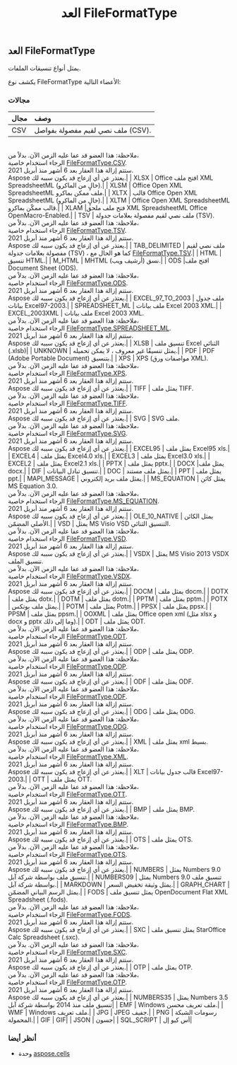 ﻿---
title: العد FileFormatType
second_title: Aspose.Cells for Python via .NET API المراجع
description:
type: docs
weight: 2040
url: /ar/python-net/aspose.cells/fileformattype/
is_root: false
---
##  العد FileFormatType
يمثل أنواع تنسيقات الملفات.



يكشف نوع FileFormatType الأعضاء التالية:

###  مجالات
| مجال| وصف|
| :- | :- |
| CSV | ملف نصي لقيم مفصولة بفواصل (CSV).<br/>ملاحظة: هذا العضو قد عفا عليه الزمن الآن. بدلاً من،<br/>الرجاء استخدام خاصية [FileFormatType.CSV](/cells/ar/python-net/aspose.cells/fileformattype#CSV).<br/> ستتم إزالة هذا العقار بعد 6 أشهر منذ أبريل 2021.<br/> Aspose يعتذر عن أي إزعاج قد يكون سببه لك.|
| XLSX | Office افتح ملف XML SpreadsheetML (خالٍ من الماكرو).|
| XLSM | Office Open XML SpreadsheetML ملف ممكن بماكرو.|
| XLTX | قالب Office Open XML SpreadsheetML (خالٍ من الماكرو).|
| XLTM | Office Open XML SpreadsheetML قالب ممكّن بماكرو.|
| XLAM |فتح ملف ملحق XML SpreadsheetML Office OpenMacro-Enabled.|
| TSV | ملف نصي لقيم مفصولة بعلامات جدولة (TSV).<br/>ملاحظة: هذا العضو قد عفا عليه الزمن الآن. بدلاً من،<br/>الرجاء استخدام خاصية [FileFormatType.TSV](/cells/ar/python-net/aspose.cells/fileformattype#TSV).<br/> ستتم إزالة هذا العقار بعد 6 أشهر منذ أبريل 2021.<br/> Aspose يعتذر عن أي إزعاج قد يكون سببه لك.|
| TAB_DELIMITED | ملف نصي لقيم مفصولة بعلامات جدولة (TSV) ، كما هو الحال مع [FileFormatType.TSV](/cells/ar/python-net/aspose.cells/fileformattype#TSV).|
| HTML | تنسيق HTML.|
| M_HTML | MHTML (أرشيف ويب) نسق.|
| ODS |افتح ملف Document Sheet (ODS).<br/>ملاحظة: هذا العضو قد عفا عليه الزمن الآن. بدلاً من،<br/>الرجاء استخدام خاصية [FileFormatType.ODS](/cells/ar/python-net/aspose.cells/fileformattype#ODS).<br/> ستتم إزالة هذا العقار بعد 6 أشهر منذ أبريل 2021.<br/> Aspose يعتذر عن أي إزعاج قد يكون سببه لك.|
| EXCEL_97_TO_2003 | ملف جدول بيانات Excel97-2003.|
| SPREADSHEET_ML | ملف بيانات Excel 2003 XML.|
| EXCEL_2003XML | ملف بيانات Excel 2003 XML.<br/>ملاحظة: هذا العضو قد عفا عليه الزمن الآن. بدلاً من،<br/>الرجاء استخدام خاصية [FileFormatType.SPREADSHEET_ML](/cells/ar/python-net/aspose.cells/fileformattype#SPREADSHEET_ML).<br/> ستتم إزالة هذا العقار بعد 6 أشهر منذ أبريل 2021.<br/> Aspose يعتذر عن أي إزعاج قد يكون سببه لك.|
| XLSB | تنسيق ملف Excel الثنائي (.xlsb)|
| UNKNOWN | يمثل تنسيقًا غير معروف ، لا يمكن تحميله.|
| PDF | PDF (Adobe Portable Document) بتنسيق.|
| XPS | XPS (مواصفات ورق XML).<br/>ملاحظة: هذا العضو قد عفا عليه الزمن الآن. بدلاً من،<br/>الرجاء استخدام خاصية [FileFormatType.XPS](/cells/ar/python-net/aspose.cells/fileformattype#XPS).<br/> ستتم إزالة هذا العقار بعد 6 أشهر منذ أبريل 2021.<br/> Aspose يعتذر عن أي إزعاج قد يكون سببه لك.|
| TIFF | يمثل ملف TIFF.<br/>ملاحظة: هذا العضو قد عفا عليه الزمن الآن. بدلاً من،<br/>الرجاء استخدام خاصية [FileFormatType.TIFF](/cells/ar/python-net/aspose.cells/fileformattype#TIFF).<br/> ستتم إزالة هذا العقار بعد 6 أشهر منذ أبريل 2021.<br/> Aspose يعتذر عن أي إزعاج قد يكون سببه لك.|
| SVG | SVG ملف.<br/>ملاحظة: هذا العضو قد عفا عليه الزمن الآن. بدلاً من،<br/>الرجاء استخدام خاصية [FileFormatType.SVG](/cells/ar/python-net/aspose.cells/fileformattype#SVG).<br/> ستتم إزالة هذا العقار بعد 6 أشهر منذ أبريل 2021.<br/> Aspose يعتذر عن أي إزعاج قد يكون سببه لك.|
| EXCEL95 | يمثل ملف Excel95 xls.|
| EXCEL4 | يمثل ملف Excel4.0 xls.|
| EXCEL3 | يمثل ملف Excel3.0 xls.|
| EXCEL2 | يمثل ملف Excel2.1 xls.|
| PPTX | يمثل ملف pptx.|
| DOCX |يمثل ملف docx.|
| DIF | تنسيق تبادل البيانات.|
| DOC | يمثل ملف مستند.|
| PPT | يمثل ملف ppt.|
| MAPI_MESSAGE | يمثل ملف بريد إلكتروني.|
| MS_EQUATION | يمثل كائن MS Equation 3.0.<br/>ملاحظة: هذا العضو قد عفا عليه الزمن الآن. بدلاً من،<br/>الرجاء استخدام خاصية [FileFormatType.MS_EQUATION](/cells/ar/python-net/aspose.cells/fileformattype#MS_EQUATION).<br/> ستتم إزالة هذا العقار بعد 6 أشهر منذ أبريل 2021.<br/> Aspose يعتذر عن أي إزعاج قد يكون سببه لك.|
| OLE_10_NATIVE | يمثل الكائن الأصلي المضمّن.|
| VSD | يمثل MS Visio VSD التنسيق الثنائي.<br/>ملاحظة: هذا العضو قد عفا عليه الزمن الآن. بدلاً من،<br/>الرجاء استخدام خاصية [FileFormatType.VSD](/cells/ar/python-net/aspose.cells/fileformattype#VSD).<br/> ستتم إزالة هذا العقار بعد 6 أشهر منذ أبريل 2021.<br/> Aspose يعتذر عن أي إزعاج قد يكون سببه لك.|
| VSDX | يمثل MS Visio 2013 VSDX تنسيق الملف.<br/>ملاحظة: هذا العضو قد عفا عليه الزمن الآن. بدلاً من،<br/>الرجاء استخدام خاصية [FileFormatType.VSDX](/cells/ar/python-net/aspose.cells/fileformattype#VSDX).<br/> ستتم إزالة هذا العقار بعد 6 أشهر منذ أبريل 2021.<br/> Aspose يعتذر عن أي إزعاج قد يكون سببه لك.|
| DOCM | يمثل ملف docm.|
| DOTX | يمثل ملف dotx.|
| DOTM | يمثل ملف dotm.|
| PPTM | يمثل ملف pptm.|
| POTX | يمثل ملف بوتكس.|
| POTM | يمثل ملف Potm.|
| PPSX | يمثل ملف ppsx.|
| PPSM | يمثل ملف ppsm.|
| OOXML | يمثل ملف Office open xml (مثل xlsx و docx و pptx وما إلى ذلك).|
| ODT | يمثل ملف ODT.<br/>ملاحظة: هذا العضو قد عفا عليه الزمن الآن. بدلاً من،<br/>الرجاء استخدام خاصية [FileFormatType.ODT](/cells/ar/python-net/aspose.cells/fileformattype#ODT).<br/> ستتم إزالة هذا العقار بعد 6 أشهر منذ أبريل 2021.<br/> Aspose يعتذر عن أي إزعاج قد يكون سببه لك.|
| ODP | يمثل ملف ODP.<br/>ملاحظة: هذا العضو قد عفا عليه الزمن الآن. بدلاً من،<br/>الرجاء استخدام خاصية [FileFormatType.ODP](/cells/ar/python-net/aspose.cells/fileformattype#ODP).<br/> ستتم إزالة هذا العقار بعد 6 أشهر منذ أبريل 2021.<br/> Aspose يعتذر عن أي إزعاج قد يكون سببه لك.|
| ODF | يمثل ملف ODF.<br/>ملاحظة: هذا العضو قد عفا عليه الزمن الآن. بدلاً من،<br/>الرجاء استخدام خاصية [FileFormatType.ODF](/cells/ar/python-net/aspose.cells/fileformattype#ODF).<br/> ستتم إزالة هذا العقار بعد 6 أشهر منذ أبريل 2021.<br/> Aspose يعتذر عن أي إزعاج قد يكون سببه لك.|
| ODG | يمثل ملف ODG.<br/>ملاحظة: هذا العضو قد عفا عليه الزمن الآن. بدلاً من،<br/>الرجاء استخدام خاصية [FileFormatType.ODG](/cells/ar/python-net/aspose.cells/fileformattype#ODG).<br/> ستتم إزالة هذا العقار بعد 6 أشهر منذ أبريل 2021.<br/> Aspose يعتذر عن أي إزعاج قد يكون سببه لك.|
| XML | يمثل ملف xml بسيط.<br/>ملاحظة: هذا العضو قد عفا عليه الزمن الآن. بدلاً من،<br/>الرجاء استخدام خاصية [FileFormatType.XML](/cells/ar/python-net/aspose.cells/fileformattype#XML).<br/> ستتم إزالة هذا العقار بعد 6 أشهر منذ أبريل 2021.<br/> Aspose يعتذر عن أي إزعاج قد يكون سببه لك.|
| XLT | قالب جدول بيانات Excel97-2003.|
| OTT | يمثل ملف OTT.<br/>ملاحظة: هذا العضو قد عفا عليه الزمن الآن. بدلاً من،<br/>الرجاء استخدام خاصية [FileFormatType.OTT](/cells/ar/python-net/aspose.cells/fileformattype#OTT).<br/> ستتم إزالة هذا العقار بعد 6 أشهر منذ أبريل 2021.<br/> Aspose يعتذر عن أي إزعاج قد يكون سببه لك.|
| BMP | يمثل ملف BMP.<br/>ملاحظة: هذا العضو قد عفا عليه الزمن الآن. بدلاً من،<br/>الرجاء استخدام خاصية [FileFormatType.BMP](/cells/ar/python-net/aspose.cells/fileformattype#BMP).<br/> ستتم إزالة هذا العقار بعد 6 أشهر منذ أبريل 2021.<br/> Aspose يعتذر عن أي إزعاج قد يكون سببه لك.|
| OTS | يمثل ملف OTS.<br/>ملاحظة: هذا العضو قد عفا عليه الزمن الآن. بدلاً من،<br/>الرجاء استخدام خاصية [FileFormatType.OTS](/cells/ar/python-net/aspose.cells/fileformattype#OTS).<br/> ستتم إزالة هذا العقار بعد 6 أشهر منذ أبريل 2021.<br/> Aspose يعتذر عن أي إزعاج قد يكون سببه لك.|
| NUMBERS | يمثل Numbers 9.0 تنسيق ملف بواسطة شركة آبل.|
| NUMBERS09 | يمثل Numbers 9.0 تنسيق ملف بواسطة شركة آبل.|
| MARKDOWN | يمثل وثيقة تخفيض السعر.|
| GRAPH_CHART | يمثل الرسم البياني المضمّن.|
| FODS | يمثل تنسيق ملف OpenDocument Flat XML Spreadsheet (.fods).<br/>ملاحظة: هذا العضو قد عفا عليه الزمن الآن. بدلاً من،<br/>الرجاء استخدام خاصية [FileFormatType.FODS](/cells/ar/python-net/aspose.cells/fileformattype#FODS).<br/> ستتم إزالة هذا العقار بعد 6 أشهر منذ أبريل 2021.<br/> Aspose يعتذر عن أي إزعاج قد يكون سببه لك.|
| SXC | يمثل تنسيق ملف StarOffice Calc Spreadsheet (.sxc).<br/>ملاحظة: هذا العضو قد عفا عليه الزمن الآن. بدلاً من،<br/>الرجاء استخدام خاصية [FileFormatType.SXC](/cells/ar/python-net/aspose.cells/fileformattype#SXC).<br/> ستتم إزالة هذا العقار بعد 6 أشهر منذ أبريل 2021.<br/> Aspose يعتذر عن أي إزعاج قد يكون سببه لك.|
| OTP | يمثل ملف OTP.<br/>ملاحظة: هذا العضو قد عفا عليه الزمن الآن. بدلاً من،<br/>الرجاء استخدام خاصية [FileFormatType.OTP](/cells/ar/python-net/aspose.cells/fileformattype#OTP).<br/> ستتم إزالة هذا العقار بعد 6 أشهر منذ أبريل 2021.<br/> Aspose يعتذر عن أي إزعاج قد يكون سببه لك.|
| NUMBERS35 | يمثل Numbers 3.5 تنسيق ملف منذ 2014 بواسطة شركة آبل|
| EMF | Windows ملف تعريف محسن.|
| WMF | Windows ملف تعريف.|
| JPG | JPEG جفيف.|
| PNG | رسومات الشبكة المحمولة.|
| GIF | GIF|
| JSON | جسون|
| SQL_SCRIPT | أس كيو إل|



###  أنظر أيضا
* وحدة [aspose.cells](..)
